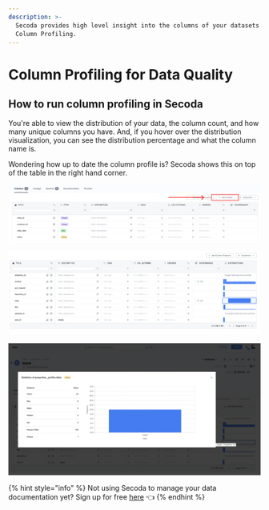 ```yaml
---
description: >-
  Secoda provides high level insight into the columns of your datasets with
  Column Profiling.
---
```


# Column Profiling for Data Quality

## **How to run column profiling in Secoda** <a href="#h_3a4bfd6458" id="h_3a4bfd6458"></a>

You're able to view the distribution of your data, the column count, and how many unique columns you have. And, if you hover over the distribution visualization, you can see the distribution percentage and what the column name is.&#x20;

Wondering how up to date the column profile is? Secoda shows this on top of the table in the right hand corner.&#x20;

![](<../../.gitbook/assets/Group 824 (1).png>)

![Results of the column profiler](<../../.gitbook/assets/Screen Shot 2022-08-10 at 10.38.38 AM.png>)

![Double click on the results of the column profiler for more information](<../../.gitbook/assets/Screen Shot 2022-08-10 at 10.38.45 AM.png>)

{% hint style="info" %}
Not using Secoda to manage your data documentation yet? Sign up for free [here](http://app.secoda.co/) 👈
{% endhint %}
